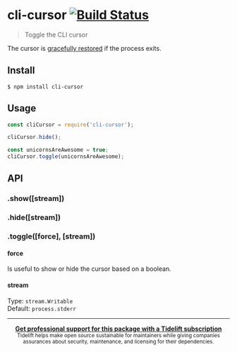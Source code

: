 # cli-cursor [![Build Status](https://travis-ci.org/sindresorhus/cli-cursor.svg?branch=master)](https://travis-ci.org/sindresorhus/cli-cursor)

> Toggle the CLI cursor

The cursor is [gracefully restored](https://github.com/sindresorhus/restore-cursor) if the process exits.


## Install

```
$ npm install cli-cursor
```


## Usage

```js
const cliCursor = require('cli-cursor');

cliCursor.hide();

const unicornsAreAwesome = true;
cliCursor.toggle(unicornsAreAwesome);
```


## API

### .show([stream])

### .hide([stream])

### .toggle([force], [stream])

#### force

Is useful to show or hide the cursor based on a boolean.

#### stream

Type: `stream.Writable`<br>
Default: `process.stderr`


---

<div align="center">
	<b>
		<a href="https://tidelift.com/subscription/pkg/npm-cli-cursor?utm_source=npm-cli-cursor&utm_medium=referral&utm_campaign=readme">Get professional support for this package with a Tidelift subscription</a>
	</b>
	<br>
	<sub>
		Tidelift helps make open source sustainable for maintainers while giving companies<br>assurances about security, maintenance, and licensing for their dependencies.
	</sub>
</div>
